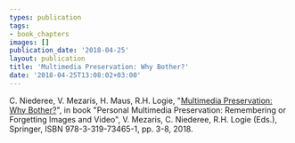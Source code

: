 ```yaml
---
types: publication
tags:
- book_chapters
images: []
publication_date: '2018-04-25'
layout: publication
title: 'Multimedia Preservation: Why Bother?'
date: '2018-04-25T13:08:02+03:00'
---
```

<p><span lang="EN-US">C. Niederee, V. Mezaris, H. Maus, R.H. Logie, "<a href="https://link.springer.com/chapter/10.1007%2F978-3-319-73465-1_1">Multimedia Preservation: Why Bother?</a>", in book "Personal Multimedia Preservation: Remembering or Forgetting Images and Video", V. Mezaris, C. Niederee, R.H. Logie (Eds.), Springer, ISBN 978-3-319-73465-1, pp. 3-8, 2018. </span></p>

